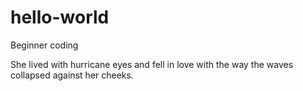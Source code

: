 # hello-world
Beginner coding

She lived with hurricane eyes and fell in love with the way the waves collapsed against her cheeks.
